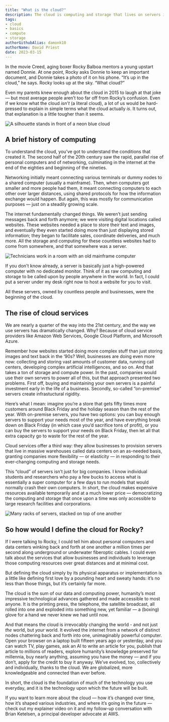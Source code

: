 ```yaml
---  
title: "What is the cloud?"  
description: The cloud is computing and storage that lives on servers in data centers. But what does that actually mean?  
tags:  
- cloud
- basics
- compute
- storage
authorGithubAlias: damonk10  
authorName: David Priest  
date: 2023-03-15  
---
```


In the movie Creed, aging boxer Rocky Balboa mentors a young upstart named Donnie. At one point, Rocky asks Donnie to keep an important document, and Donnie takes a photo of it on his phone. “It’s up in the cloud,” he says. Rocky looks up at the sky. “What cloud?”  

Even my parents knew enough about the cloud in 2015 to laugh at that joke — but most average people aren’t too far off from Rocky’s confusion. Even if we know what the cloud _isn’t_ (a literal cloud), a lot of us would be hard-pressed to explain in simple terms what the cloud actually _is_. It turns out, that explanation is a little tougher than it seems.  

![A silhouette stands in front of a neon blue cloud](./images/AdobeStock_277292661.jpg)

## A brief history of computing

To understand the cloud, you’ve got to understand the conditions that created it. The second half of the 20th century saw the rapid, parallel rise of personal computers and of networking, culminating in the internet at the end of the eighties and beginning of the nineties.  
  
Networking initially meant connecting various terminals or dummy nodes to a shared computer (usually a mainframe). Then, when computers got smaller and more people had them, it meant connecting computers to each other over larger distances, using shared protocols for how the information exchange would happen. But again, this was mostly for communication purposes — just on a steadily growing scale.  
  
The internet fundamentally changed things. We weren’t just sending messages back and forth anymore; we were visiting digital locations called websites. These websites needed a place to store their text and images, and eventually they even started doing more than just displaying stored information; they began to facilitate sales, coordinate deliveries, and much more. All the storage and computing for these countless websites had to come from somewhere, and that somewhere was a server.  

![Technicians work in a room with an old mainframe computer](./images/AdobeStock_277292661.jpg)
  
If you don't know already, a server is basically just a high-powered computer with no dedicated monitor. Think of it as raw computing and storage to be called upon by people anywhere in the world. In fact, I could put a server under my desk right now to host a website for you to visit.  
  
All these servers, owned by countless people and businesses, were the beginning of the cloud.  
  
## The rise of cloud services  
  
We are nearly a quarter of the way into the 21st century, and the way we use servers has dramatically changed. Why? Because of cloud service providers like Amazon Web Services, Google Cloud Platform, and Microsoft Azure.  
  
Remember how websites started doing more complex stuff than just storing images and text back in the ‘90s? Well, businesses are doing even more now: collecting and storing vast amounts of customer data, running call centers, developing complex artificial intelligences, and so on. And that takes a ton of storage and compute power. In the past, companies would use their own servers to power all of this, but that approach presented two problems. First off, buying and maintaining your own servers is a painful investment early in the life of a business. Secondly, so-called “on-premise” servers create infrastuctural rigidity.  
  
Here’s what I mean: imagine you’re a store that gets fifty times more customers around Black Friday and the holiday season than the rest of the year. With on-premise servers, you have two options: you can buy enough servers to support your needs most of the year, and have everything break down on Black Friday (in which case you’d sacrifice tons of profit), or you can buy the servers to support your needs on Black Friday, then let all that extra capacity go to waste for the rest of the year.  
  
Cloud services offer a third way: they allow businesses to provision servers that live in massive warehouses called data centers on an as-needed basis, granting companies more flexibility — or elasticity — in responding to their ever-changing computing and storage needs.  
  
This “cloud” of servers isn’t just for big companies. I know individual students and researchers who pay a few bucks to access what is essentially a super computer for a few days to run models that would normally crash their own computers. In short, the cloud makes expensive resources available temporarily and at a much lower price — democratizing the computing and storage that once upon a time was only accessible to large research facilities and corporations.  

![Many racks of servers, stacked on top of one another](./images/AdobeStock_178997580.jpg)

## So how would I define the cloud for Rocky?
  
If I were talking to Rocky, I could tell him about personal computers and data centers winking back and forth at one another a million times per second along underground or underwater fiberoptic cables. I could even talk about the services that allow businesses and individuals to leverage those computing resources over great distances and at minimal cost.  

But defining the cloud simply by its physical apparatus or implementation is a little like defining first love by a pounding heart and sweaty hands: it’s no less than those things, but it’s certainly far more.  

The cloud is the sum of our data and computing power, humanity’s most impressive technological advances gathered and made accessible to most anyone. It is the printing press, the telephone, the satellite broadcast, all rolled into one and exploded into something new, yet familiar — a (boxing) glove for a hand we never knew we had until now.  

And that means the cloud is irrevocably changing the world - and not just _the_ world, but _your_ world. It evolved the internet from a network of distinct nodes chattering back and forth into one, unimaginably powerful computer. Open your browser on a laptop built fifteen years ago or yesterday, and you can watch TV, play games, ask an AI to write an article for you, publish that article to millions of readers, explore humanity’s knowledge preserved for millennia, buy nearly anything, assuming you have the money — and if you don’t, apply for the credit to buy it anyway. We’ve evolved, too, collectively and individually, thanks to the cloud. We are globalized, more knowledgeable and connected than ever before.  

In short, the cloud is the foundation of much of the technology you use everyday, and it is the technology upon which the future will be built.  

If you want to learn more about the cloud — how it’s changed over time, how it’s shaped various industries, and where it’s going in the future — check out my explainer video on it and my follow-up conversation with Brian Ketelsen, a principal developer advocate at AWS.
